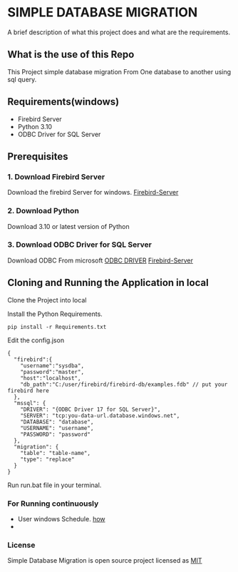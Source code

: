 
# SIMPLE DATABASE MIGRATION

A brief description of what this project does and what are the requirements.


## What is the use of this Repo
This Project simple database migration From One database to another using sql query.


## Requirements(windows)
- Firebird Server
- Python 3.10
- ODBC Driver for SQL Server

## Prerequisites
 ### 1. Download Firebird Server
 Download the firebird Server for windows.
[Firebird-Server](https://firebirdsql.org/en/firebird-3-0-7/#Win64)
 ### 2. Download Python
 Download 3.10 or latest version of Python
 ### 3. Download ODBC Driver for SQL Server
 Download ODBC From microsoft [ODBC DRIVER](https://docs.microsoft.com/en-us/sql/connect/odbc/download-odbc-driver-for-sql-server?view=sql-server-ver15)
 [Firebird-Server](https://firebirdsql.org/en/firebird-3-0-7/#Win64)
 ## Cloning and Running the Application in local

 Clone the Project into local

 Install the Python Requirements.

 ```
 pip install -r Requirements.txt

 ```
Edit the config.json

```
{
  "firebird":{
    "username":"sysdba",
    "password":"master",
    "host":"localhost",
    "db_path":"C:/user/firebird/firebird-db/examples.fdb" // put your firebird here
  },
  "mssql": {
    "DRIVER": "{ODBC Driver 17 for SQL Server}",
    "SERVER": "tcp:you-data-url.database.windows.net",
    "DATABASE": "database",
    "USERNAME": "username",
    "PASSWORD": "password"
  },
  "migration": {
    "table": "table-name",
    "type": "replace"
  }
}
```
Run run.bat file in your terminal.

### For Running continuously 
- User windows Schedule. [how](https://www.geeksforgeeks.org/schedule-a-python-script-to-run-daily/) 
- 

### License
Simple Database Migration is open source project licensed as [MIT](https://github.com/codeblooded47/simple-database-migration/blob/master/LICENSE)
